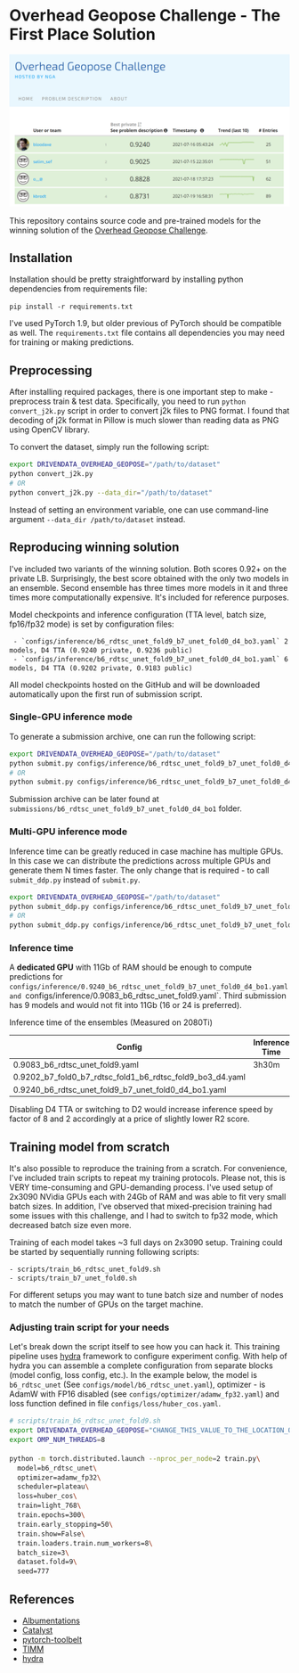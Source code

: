 # Overhead Geopose Challenge - The First Place Solution

![Overhead Geopose Challenge Leaderboard](img/final_leaderboard.png)

This repository contains source code and pre-trained models for the winning solution of the [Overhead Geopose Challenge](https://www.drivendata.org/competitions/78/overhead-geopose-challenge/leaderboard/).

## Installation

Installation should be pretty straightforward by installing python dependencies from requirements file:

`pip install -r requirements.txt`

I've used PyTorch 1.9, but older previous of PyTorch should be compatible as well. The `requirements.txt` file 
contains all dependencies you may need for training or making predictions. 


## Preprocessing

After installing required packages, there is one important step to make - preprocess train & test data. Specifically,
you need to run `python convert_j2k.py` script in order to convert j2k files to PNG format. I found that decoding of 
j2k format in Pillow is much slower than reading data as PNG using OpenCV library. 

To convert the dataset, simply run the following script:

```bash
export DRIVENDATA_OVERHEAD_GEOPOSE="/path/to/dataset"
python convert_j2k.py
# OR
python convert_j2k.py --data_dir="/path/to/dataset"
```

Instead of setting an environment variable, one can use command-line argument `--data_dir /path/to/dataset` instead.

## Reproducing winning solution

I've included two variants of the winning solution. Both scores 0.92+ on the private LB. 
Surprisingly, the best score obtained with the only two models in an ensemble. 
Second ensemble has three times more models in it and three times more computationally expensive. It's included for reference purposes.

Model checkpoints and inference configuration (TTA level, batch size, fp16/fp32 mode) is set by configuration files:

     - `configs/inference/b6_rdtsc_unet_fold9_b7_unet_fold0_d4_bo3.yaml` 2 models, D4 TTA (0.9240 private, 0.9236 public)
     - `configs/inference/b6_rdtsc_unet_fold9_b7_unet_fold0_d4_bo1.yaml` 6 models, D4 TTA (0.9202 private, 0.9183 public)

All model checkpoints hosted on the GitHub and will be downloaded automatically upon the first run of submission script.

### Single-GPU inference mode 

To generate a submission archive, one can run the following script:

```bash
export DRIVENDATA_OVERHEAD_GEOPOSE="/path/to/dataset"
python submit.py configs/inference/b6_rdtsc_unet_fold9_b7_unet_fold0_d4_bo1.yaml
# OR
python submit.py configs/inference/b6_rdtsc_unet_fold9_b7_unet_fold0_d4_bo1.yaml --data-dir "/path/to/dataset"
```
Submission archive can be later found at `submissions/b6_rdtsc_unet_fold9_b7_unet_fold0_d4_bo1` folder.

### Multi-GPU inference mode 

Inference time can be greatly reduced in case machine has multiple GPUs. In this case we can distribute the predictions across multiple GPUs and generate them N times faster.
The only change that is required - to call `submit_ddp.py` instead of `submit.py`. 

```bash
export DRIVENDATA_OVERHEAD_GEOPOSE="/path/to/dataset"
python submit_ddp.py configs/inference/b6_rdtsc_unet_fold9_b7_unet_fold0_d4_bo1.yaml
# OR
python submit_ddp.py configs/inference/b6_rdtsc_unet_fold9_b7_unet_fold0_d4_bo1.yaml --data-dir "/path/to/dataset"
```

### Inference time

A **dedicated GPU** with 11Gb of RAM should be enough to compute predictions for `configs/inference/0.9240_b6_rdtsc_unet_fold9_b7_unet_fold0_d4_bo1.yaml
and `configs/inference/0.9083_b6_rdtsc_unet_fold9.yaml`. Third submission has 9 models and would not fit into 11Gb (16 or 24 is preferred).

Inference time of the ensembles (Measured on 2080Ti)

|                                                    Config | Inference Time | Img/Sec | Num Models |
|-----------------------------------------------------------|----------------|---------|------------|
| 0.9083_b6_rdtsc_unet_fold9.yaml                           | 3h30m | 12.5s/it | 3 |
| 0.9202_b7_fold0_b7_rdtsc_fold1_b6_rdtsc_fold9_bo3_d4.yaml |  |  |  |  
| 0.9240_b6_rdtsc_unet_fold9_b7_unet_fold0_d4_bo1.yaml      |  |  |  |

Disabling D4 TTA or switching to D2 would increase inference speed by factor of 8 and 2 accordingly at a price of slightly lower R2 score.

## Training model from scratch

It's also possible to reproduce the training from a scratch. 
For convenience, I've included train scripts to repeat my training protocols. Please not, this is VERY time-consuming and GPU-demanding process.
I've used setup of 2x3090 NVidia GPUs each with 24Gb of RAM and was able to fit very small batch sizes. In addition, I've observed that mixed-precision
training had some issues with this challenge, and I had to switch to fp32 mode, which decreased batch size even more.

Training of each model takes ~3 full days on 2x3090 setup. Training could be started by sequentially running following scripts:

    - scripts/train_b6_rdtsc_unet_fold9.sh
    - scripts/train_b7_unet_fold0.sh

For different setups you may want to tune batch size and number of nodes to match the number of GPUs on the target machine.

### Adjusting train script for your needs

Let's break down the script itself to see how you can hack it. 
This training pipeline uses [hydra](https://github.com/facebookresearch/hydra) framework to configure experiment config.
With help of hydra you can assemble a complete configuration from separate blocks (model config, loss config, etc.).
In the example below, the model is `b6_rdtsc_unet` (See `configs/model/b6_rdtsc_unet.yaml`), 
optimizer - is AdamW with FP16 disabled (see `configs/optimizer/adamw_fp32.yaml`) and loss function 
defined in file `configs/loss/huber_cos.yaml`.

```bash
# scripts/train_b6_rdtsc_unet_fold9.sh
export DRIVENDATA_OVERHEAD_GEOPOSE="CHANGE_THIS_VALUE_TO_THE_LOCATION_OF_TRAIN_DATA"
export OMP_NUM_THREADS=8

python -m torch.distributed.launch --nproc_per_node=2 train.py\
  model=b6_rdtsc_unet\
  optimizer=adamw_fp32\
  scheduler=plateau\
  loss=huber_cos\
  train=light_768\
  train.epochs=300\
  train.early_stopping=50\
  train.show=False\
  train.loaders.train.num_workers=8\
  batch_size=3\
  dataset.fold=9\
  seed=777
```



## References

- [Albumentations](https://github.com/albumentations-team/albumentations)
- [Catalyst](https://github.com/catalyst-team/catalyst)
- [pytorch-toolbelt](https://github.com/BloodAxe/pytorch-toolbelt)
- [TIMM](https://github.com/rwightman/pytorch-image-models)
- [hydra](https://github.com/facebookresearch/hydra)
